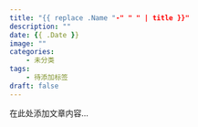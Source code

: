 ```yaml
---
title: "{{ replace .Name "-" " " | title }}"
description: ""
date: {{ .Date }}
image: ""
categories:
    - 未分类
tags:
    - 待添加标签
draft: false
---
```


在此处添加文章内容... 